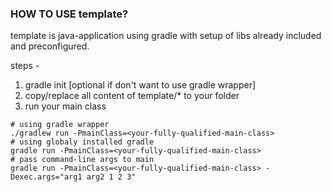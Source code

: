 ### HOW TO USE template?

template is java-application using gradle with setup of libs already included and preconfigured.

steps -
1. gradle init [optional if don't want to use gradle wrapper]
2. copy/replace all content of template/* to your folder
3. run your main class
```
# using gradle wrapper
./gradlew run -PmainClass=<your-fully-qualified-main-class>
# using globaly installed gradle
gradle run -PmainClass=<your-fully-qualified-main-class>
# pass command-line args to main
gradle run -PmainClass=<your-fully-qualified-main-class> -Dexec.args="arg1 arg2 1 2 3"
```
